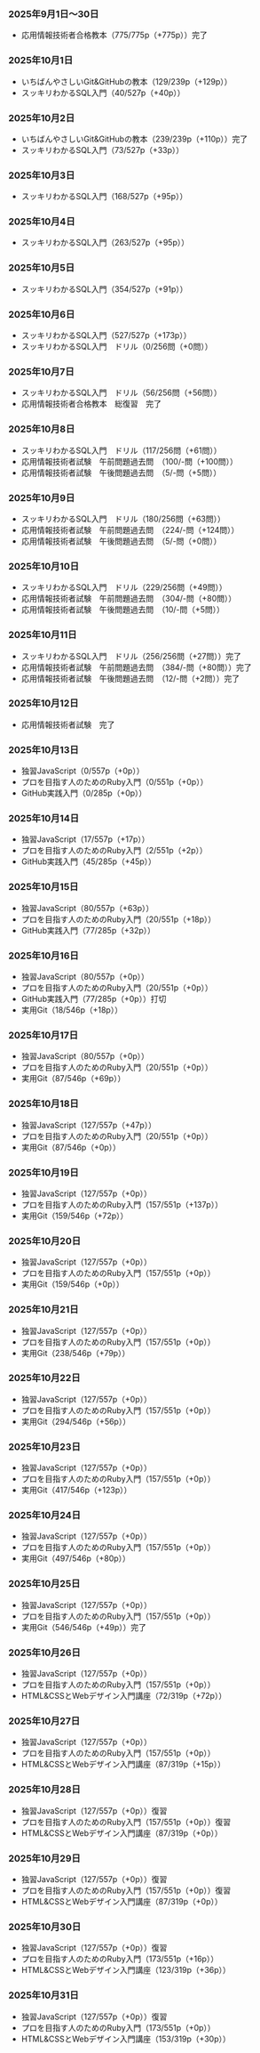 ### 2025年9月1日～30日
- 応用情報技術者合格教本（775/775p（+775p））完了

### 2025年10月1日
- いちばんやさしいGit&GitHubの教本（129/239p（+129p））
- スッキリわかるSQL入門（40/527p（+40p））

### 2025年10月2日
- いちばんやさしいGit&GitHubの教本（239/239p（+110p））完了
- スッキリわかるSQL入門（73/527p（+33p））

### 2025年10月3日
- スッキリわかるSQL入門（168/527p（+95p））

### 2025年10月4日
- スッキリわかるSQL入門（263/527p（+95p））

### 2025年10月5日
- スッキリわかるSQL入門（354/527p（+91p））

### 2025年10月6日
- スッキリわかるSQL入門（527/527p（+173p））
- スッキリわかるSQL入門　ドリル（0/256問（+0問））

### 2025年10月7日
- スッキリわかるSQL入門　ドリル（56/256問（+56問））
- 応用情報技術者合格教本　総復習　完了

### 2025年10月8日
- スッキリわかるSQL入門　ドリル（117/256問（+61問））
- 応用情報技術者試験　午前問題過去問　（100/-問（+100問））
- 応用情報技術者試験　午後問題過去問　（5/-問（+5問））

### 2025年10月9日
- スッキリわかるSQL入門　ドリル（180/256問（+63問））
- 応用情報技術者試験　午前問題過去問　（224/-問（+124問））
- 応用情報技術者試験　午後問題過去問　（5/-問（+0問））

### 2025年10月10日
- スッキリわかるSQL入門　ドリル（229/256問（+49問））
- 応用情報技術者試験　午前問題過去問　（304/-問（+80問））
- 応用情報技術者試験　午後問題過去問　（10/-問（+5問））

### 2025年10月11日
- スッキリわかるSQL入門　ドリル（256/256問（+27問））完了
- 応用情報技術者試験　午前問題過去問　（384/-問（+80問））完了
- 応用情報技術者試験　午後問題過去問　（12/-問（+2問））完了

### 2025年10月12日
- 応用情報技術者試験　完了

### 2025年10月13日
- 独習JavaScript（0/557p（+0p））
- プロを目指す人のためのRuby入門（0/551p（+0p））
- GitHub実践入門（0/285p（+0p））

### 2025年10月14日
- 独習JavaScript（17/557p（+17p））
- プロを目指す人のためのRuby入門（2/551p（+2p））
- GitHub実践入門（45/285p（+45p））

### 2025年10月15日
- 独習JavaScript（80/557p（+63p））
- プロを目指す人のためのRuby入門（20/551p（+18p））
- GitHub実践入門（77/285p（+32p））

### 2025年10月16日
- 独習JavaScript（80/557p（+0p））
- プロを目指す人のためのRuby入門（20/551p（+0p））
- GitHub実践入門（77/285p（+0p））打切
- 実用Git（18/546p（+18p））

### 2025年10月17日
- 独習JavaScript（80/557p（+0p））
- プロを目指す人のためのRuby入門（20/551p（+0p））
- 実用Git（87/546p（+69p））

### 2025年10月18日
- 独習JavaScript（127/557p（+47p））
- プロを目指す人のためのRuby入門（20/551p（+0p））
- 実用Git（87/546p（+0p））

### 2025年10月19日
- 独習JavaScript（127/557p（+0p））
- プロを目指す人のためのRuby入門（157/551p（+137p））
- 実用Git（159/546p（+72p））

### 2025年10月20日
- 独習JavaScript（127/557p（+0p））
- プロを目指す人のためのRuby入門（157/551p（+0p））
- 実用Git（159/546p（+0p））

### 2025年10月21日
- 独習JavaScript（127/557p（+0p））
- プロを目指す人のためのRuby入門（157/551p（+0p））
- 実用Git（238/546p（+79p））

### 2025年10月22日
- 独習JavaScript（127/557p（+0p））
- プロを目指す人のためのRuby入門（157/551p（+0p））
- 実用Git（294/546p（+56p））

### 2025年10月23日
- 独習JavaScript（127/557p（+0p））
- プロを目指す人のためのRuby入門（157/551p（+0p））
- 実用Git（417/546p（+123p））

### 2025年10月24日
- 独習JavaScript（127/557p（+0p））
- プロを目指す人のためのRuby入門（157/551p（+0p））
- 実用Git（497/546p（+80p））

### 2025年10月25日
- 独習JavaScript（127/557p（+0p））
- プロを目指す人のためのRuby入門（157/551p（+0p））
- 実用Git（546/546p（+49p））完了

### 2025年10月26日
- 独習JavaScript（127/557p（+0p））
- プロを目指す人のためのRuby入門（157/551p（+0p））
- HTML&CSSとWebデザイン入門講座（72/319p（+72p））

### 2025年10月27日
- 独習JavaScript（127/557p（+0p））
- プロを目指す人のためのRuby入門（157/551p（+0p））
- HTML&CSSとWebデザイン入門講座（87/319p（+15p））

### 2025年10月28日
- 独習JavaScript（127/557p（+0p））復習
- プロを目指す人のためのRuby入門（157/551p（+0p））復習
- HTML&CSSとWebデザイン入門講座（87/319p（+0p））

### 2025年10月29日
- 独習JavaScript（127/557p（+0p））復習
- プロを目指す人のためのRuby入門（157/551p（+0p））復習
- HTML&CSSとWebデザイン入門講座（87/319p（+0p））

### 2025年10月30日
- 独習JavaScript（127/557p（+0p））復習
- プロを目指す人のためのRuby入門（173/551p（+16p））
- HTML&CSSとWebデザイン入門講座（123/319p（+36p））

### 2025年10月31日
- 独習JavaScript（127/557p（+0p））復習
- プロを目指す人のためのRuby入門（173/551p（+0p））
- HTML&CSSとWebデザイン入門講座（153/319p（+30p））
